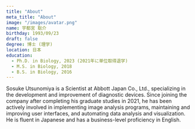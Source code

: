```yaml
---
title: "About"
meta_title: "About"
image: "/images/avatar.png"
name: 宇都宮 聡介
birthday: 1993/09/23
draft: false
degree: 博士 (理学)
location: 日本
education:
  - Ph.D. in Biology, 2023 (2021年に単位取得退学)
  - M.S. in Biology, 2018
  - B.S. in Biology, 2016
---
```


Sosuke Utsunomiya is a Scientist at Abbott Japan Co., Ltd., specializing in the development and improvement of diagnostic devices. Since joining the company after completing his graduate studies in 2021, he has been actively involved in implementing image analysis programs, maintaining and improving user interfaces, and automating data analysis and visualization. He is fluent in Japanese and has a business-level proficiency in English.
